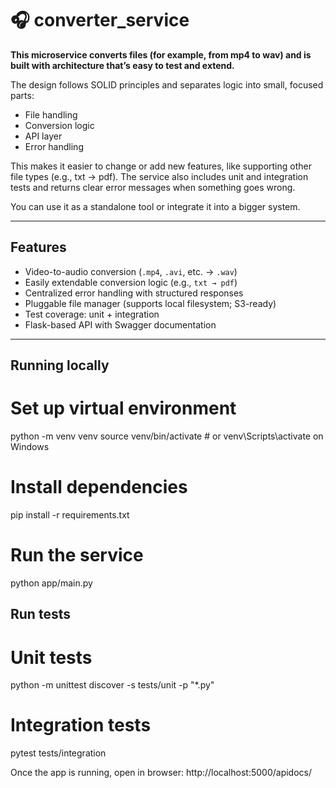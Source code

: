 # 🎧 converter_service

**This microservice converts files (for example, from mp4 to wav) and is built with architecture that’s easy to test and extend.**

The design follows SOLID principles and separates logic into small, focused parts:
- File handling
- Conversion logic
- API layer
- Error handling
  
This makes it easier to change or add new features, like supporting other file types (e.g., txt → pdf). The service also includes unit and integration tests and returns clear error messages when something goes wrong.

You can use it as a standalone tool or integrate it into a bigger system.

---

## Features

- Video-to-audio conversion (`.mp4`, `.avi`, etc. → `.wav`)
- Easily extendable conversion logic (e.g., `txt → pdf`)
- Centralized error handling with structured responses
- Pluggable file manager (supports local filesystem; S3-ready)
- Test coverage: unit + integration
- Flask-based API with Swagger documentation

---


## Running locally

# Set up virtual environment
python -m venv venv
source venv/bin/activate  # or venv\Scripts\activate on Windows

# Install dependencies
pip install -r requirements.txt

# Run the service
python app/main.py


## Run tests

# Unit tests
python -m unittest discover -s tests/unit -p "*.py"

# Integration tests
pytest tests/integration

Once the app is running, open in browser:
http://localhost:5000/apidocs/

